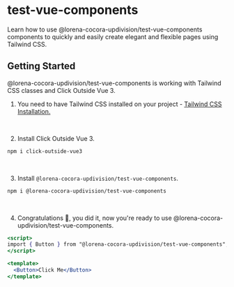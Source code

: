# test-vue-components

Learn how to use @lorena-cocora-updivision/test-vue-components components to quickly and easily create elegant and flexible pages using Tailwind CSS.

## Getting Started
@lorena-cocora-updivision/test-vue-components is working with Tailwind CSS classes and Click Outside Vue 3. 



1. You need to have Tailwind CSS installed on your project - <a href="https://tailwindcss.com/docs/installation/framework-guides?ref=material-tailwind" target="_blank">Tailwind CSS Installation.</a>

<br />

2. Install  Click Outside Vue 3.

```bash
npm i click-outside-vue3
```

<br />

3. Install `@lorena-cocora-updivision/test-vue-components`.

```bash
npm i @lorena-cocora-updivision/test-vue-components
```

<br />

4. Congratulations 🥳, you did it, now you're ready to use @lorena-cocora-updivision/test-vue-components.

```jsx
<script>
import { Button } from "@lorena-cocora-updivision/test-vue-components";
</script>

<template>
  <Button>Click Me</Button>
</template>
```
